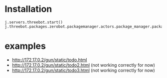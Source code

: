 
# Installation

```
j.servers.threebot.start()
j.threebot.packages.zerobot.packagemanager.actors.package_manager.package_add(path='/sandbox/code/github/threefoldtech/web_research/gundb')
```

# examples

- http://172.17.0.2/gun/static/todo.html
- http://172.17.0.2/gun/static/todo2.html (not working correctly for now)
- http://172.17.0.2/gun/static/todo3.html (not working correctly for now)
